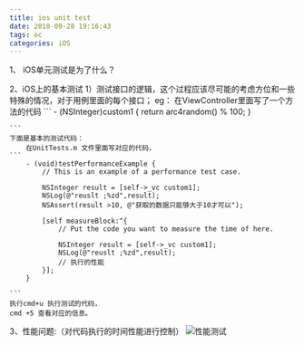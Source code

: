 ```yaml
---
title: ios unit test
date: 2018-09-28 19:16:43
tags: oc
categories: iOS
---
```


1、 iOS单元测试是为了什么？


2、iOS上的基本测试
	1）测试接口的逻辑，这个过程应该尽可能的考虑方位和一些特殊的情况，对于用例里面的每个接口；
	eg： 在ViewController里面写了一个方法的代码
	```
		- (NSInteger)custom1 {
		    return arc4random() % 100;
		}

	```
	下面是基本的测试代码：
		在UnitTests.m 文件里面写对应的代码，
	```
		- (void)testPerformanceExample {
		    // This is an example of a performance test case.
		    
		    NSInteger result = [self->_vc custom1];
		    NSLog(@"reuslt ;%zd",result);
		    NSAssert(result >10, @"获取的数据只能够大于10才可以");
		    
		    [self measureBlock:^{
		        // Put the code you want to measure the time of here.
		      
		        NSInteger result = [self->_vc custom1];
		        NSLog(@"reuslt ;%zd",result);
		        // 执行的性能
		    }];
		}

	```
	执行cmd+u 执行测试的代码，
	cmd +5 查看对应的信息。

3、性能问题:（对代码执行的时间性能进行控制）
![性能测试](../../../asset/Snip20180928_95.png)
